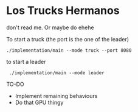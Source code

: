 # Los Trucks Hermanos

don't read me. Or maybe do ehehe

To start a truck (the port is the one of the leader)
```
./implementation/main --mode truck --port 8080    
```
to start a leader
```
 ./implementation/main --mode leader
```


TO-DO

- Implement remaining behaviours
- Do that GPU thingy
